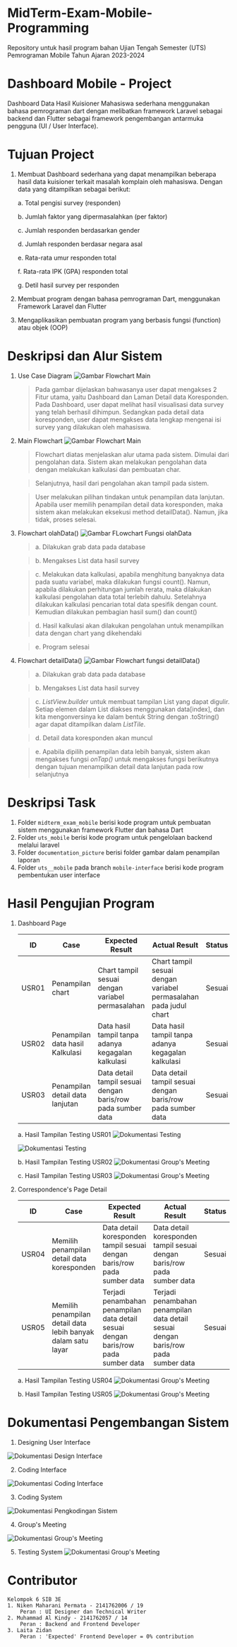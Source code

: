 # MidTerm-Exam-Mobile-Programming
Repository untuk hasil program bahan Ujian Tengah Semester (UTS) Pemrograman Mobile Tahun Ajaran 2023-2024

# Dashboard Mobile - Project
Dashboard Data Hasil Kuisioner Mahasiswa sederhana menggunakan bahasa pemrograman dart dengan melibatkan framework Laravel sebagai backend dan Flutter sebagai framework pengembangan antarmuka pengguna (UI / User Interface).

#  Tujuan Project
1. Membuat Dashboard sederhana yang dapat menampilkan beberapa hasil data kuisioner terkait masalah komplain oleh mahasiswa. Dengan data yang ditampilkan sebagai berikut:

    a. Total pengisi survey (responden)

    b. Jumlah faktor yang dipermasalahkan (per faktor)
    
    c. Jumlah responden berdasarkan gender
    
    d. Jumlah responden berdasar negara asal
    
    e. Rata-rata umur responden total
    
    f. Rata-rata IPK (GPA) responden total
    
    g. Detil hasil survey per responden

2.  Membuat program dengan bahasa pemrograman Dart, menggunakan Framework Laravel dan Flutter

3. Mengaplikasikan pembuatan program yang berbasis fungsi (function) atau objek (OOP)


# Deskripsi dan Alur Sistem
1. Use Case Diagram
![Gambar Flowchart Main ](https://github.com/nikenmn/MidTerm-Exam-Mobile-Programming/blob/9937d9db3b145a202a0c726910669df4aa26ee22/documentation%20picture/Use%20Case%20-%20UTS%20Mobile.drawio%20(1).png)

    > Pada gambar dijelaskan bahwasanya user dapat mengakses 2 Fitur utama, yaitu Dashboard dan Laman Detail data Koresponden. Pada Dashboard, user dapat melihat hasil visualisasi data survey yang telah berhasil dihimpun. Sedangkan pada detail data koresponden, user dapat mengakses data lengkap mengenai isi survey yang dilakukan oleh mahasiswa.


2. Main Flowchart
![Gambar Flowchart Main ](https://github.com/nikenmn/MidTerm-Exam-Mobile-Programming/blob/9937d9db3b145a202a0c726910669df4aa26ee22/documentation%20picture/flowchart%20main.png)

    > Flowchart diatas menjelaskan alur utama pada sistem. Dimulai dari pengolahan data. Sistem akan melakukan pengolahan data dengan melakukan kalkulasi dan pembuatan char.

    > Selanjutnya, hasil dari pengolahan akan tampil pada sistem.

    > User melakukan pilihan tindakan untuk penampilan data lanjutan. Apabila user memilih penampilan detail data koresponden, maka sistem akan melakukan eksekusi method detailData(). Namun, jika tidak, proses selesai.

2. Flowchart olahData()
![Gambar FLowchart Fungsi olahData](https://github.com/nikenmn/MidTerm-Exam-Mobile-Programming/blob/9937d9db3b145a202a0c726910669df4aa26ee22/documentation%20picture/olahdata.png)
    > a. Dilakukan grab data pada database

    > b. Mengakses List data hasil survey

    > c. Melakukan data kalkulasi, apabila menghitung banyaknya data pada suatu variabel, maka dilakukan fungsi count(). Namun, apabila dilakukan perhitungan jumlah rerata, maka dilakukan kalkulasi pengolahan data total terlebih dahulu. Setelahnya dilakukan kalkulasi pencarian total data spesifik dengan count. Kemudian dilakukan pembagian hasil sum() dan count()

    > d. Hasil kalkulasi akan dilakukan pengolahan untuk menampilkan data dengan chart yang dikehendaki

    > e. Program selesai

3. Flowchart detailData()
![Gambar Flowchart fungsi detailData()](https://github.com/nikenmn/MidTerm-Exam-Mobile-Programming/blob/00ddb24b67df693a20e92f45d93ec864d53d2274/documentation_picture/olahdata.png)
    > a. Dilakukan grab data pada database

    > b. Mengakses List data hasil survey

    > c. *ListView.builder* untuk membuat tampilan List yang dapat digulir. Setiap elemen dalam List diakses menggunakan data[index], dan kita mengonversinya ke dalam bentuk String dengan .toString() agar dapat ditampilkan dalam *ListTile*.

    > d. Detail data koresponden akan muncul

    > e. Apabila dipilih penampilan data lebih banyak, sistem akan mengakses fungsi *onTap()* untuk mengakses fungsi berikutnya dengan tujuan menampilkan detail data lanjutan pada row selanjutnya

# Deskripsi Task
1. Folder `midterm_exam_mobile` berisi kode program untuk pembuatan sistem menggunakan framework Flutter dan bahasa Dart
2. Folder `uts_mobile` berisi kode program untuk pengelolaan backend melalui laravel
3. Folder `documentation_picture` berisi folder gambar dalam penampilan laporan
4. Folder `uts__mobile` pada branch `mobile-interface` berisi kode program pembentukan user interface


# Hasil Pengujian Program
1. Dashboard Page

    |ID | Case | Expected Result | Actual Result | Status |
    |---|------|-----------------|---------------|------|
    |USR01| Penampilan chart | Chart tampil sesuai dengan variabel permasalahan | Chart tampil sesuai dengan variabel permasalahan pada judul chart| Sesuai|
    |USR02| Penampilan data hasil Kalkulasi | Data hasil tampil tanpa adanya kegagalan kalkulasi | Data hasil tampil tanpa adanya kegagalan kalkulasi| Sesuai |
    |USR03| Penampilan detail data lanjutan | Data detail tampil sesuai dengan baris/row pada sumber data| Data detail tampil sesuai dengan baris/row pada sumber data| Sesuai |

    a. Hasil Tampilan Testing USR01
    ![Dokumentasi Testing](https://github.com/nikenmn/MidTerm-Exam-Mobile-Programming/blob/00ddb24b67df693a20e92f45d93ec864d53d2274/documentation_picture/testing1.jpg)

    ![Dokumentasi Testing](https://github.com/nikenmn/MidTerm-Exam-Mobile-Programming/blob/00ddb24b67df693a20e92f45d93ec864d53d2274/documentation_picture/testing2.jpg)

    b. Hasil Tampilan Testing USR02
    ![Dokumentasi Group's Meeting](https://github.com/nikenmn/MidTerm-Exam-Mobile-Programming/blob/00ddb24b67df693a20e92f45d93ec864d53d2274/documentation_picture/testing3.jpg)

    c. Hasil Tampilan Testing USR03
    ![Dokumentasi Group's Meeting](https://github.com/nikenmn/MidTerm-Exam-Mobile-Programming/blob/00ddb24b67df693a20e92f45d93ec864d53d2274/documentation_picture/testing4.jpg)

2. Correspondence's Page Detail 

    |ID | Case | Expected Result | Actual Result | Status |
    |---|------|-----------------|---------------|------|
    |USR04| Memilih penampilan detail data koresponden | Data detail koresponden tampil sesuai dengan baris/row pada sumber data| Data detail koresponden tampil sesuai dengan baris/row pada sumber data| Sesuai|
    |USR05 | Memilih penampilan detail data lebih banyak dalam satu layar | Terjadi penambahan penampilan data detail sesuai dengan baris/row pada sumber data| Terjadi penambahan penampilan data detail sesuai dengan baris/row pada sumber data| Sesuai

    a. Hasil Tampilan Testing USR04
    ![Dokumentasi Group's Meeting]()

    b. Hasil Tampilan Testing USR05
    ![Dokumentasi Group's Meeting]()

# Dokumentasi Pengembangan Sistem
1. Designing User Interface

![Dokumentasi Design Interface](https://github.com/nikenmn/MidTerm-Exam-Mobile-Programming/blob/3695ee0601cd195c18c7156f9b93869153b31925/assets/doc2.png)

2. Coding Interface

![Dokumentasi Coding Interface](https://github.com/nikenmn/MidTerm-Exam-Mobile-Programming/blob/3695ee0601cd195c18c7156f9b93869153b31925/assets/doc3.png)

3. Coding System

![Dokumentasi Pengkodingan Sistem](https://github.com/nikenmn/MidTerm-Exam-Mobile-Programming/blob/00ddb24b67df693a20e92f45d93ec864d53d2274/documentation_picture/coding.png)


4. Group's Meeting

![Dokumentasi Group's Meeting](https://github.com/nikenmn/MidTerm-Exam-Mobile-Programming/blob/3695ee0601cd195c18c7156f9b93869153b31925/assets/doc1.png)



5. Testing System
![Dokumentasi Group's Meeting]()


# Contributor
    Kelompok 6 SIB 3E
    1. Niken Maharani Permata - 2141762006 / 19
        Peran : UI Designer dan Technical Writer
    2. Muhammad Al Kindy - 2141762057 / 14
        Peran : Backend and Frontend Developer
    3. Laita Zidan
        Peran : 'Expected' Frontend Developer = 0% contribution






